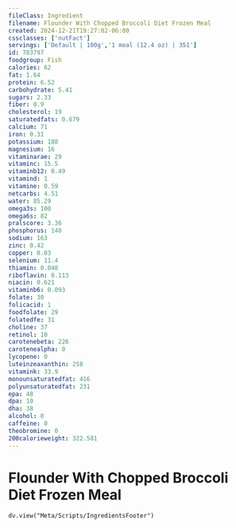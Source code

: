 ```yaml
---
fileClass: Ingredient
filename: Flounder With Chopped Broccoli Diet Frozen Meal
created: 2024-12-21T19:27:02-06:00
cssclasses: ['nutFact']
servings: ['Default | 100g','1 meal (12.4 oz) | 351']
id: 783797
foodgroup: Fish
calories: 62
fat: 1.64
protein: 6.52
carbohydrate: 5.41
sugars: 2.33
fiber: 0.9
cholesterol: 19
saturatedfats: 0.679
calcium: 71
iron: 0.31
potassium: 188
magnesium: 16
vitaminarae: 29
vitaminc: 15.5
vitaminb12: 0.49
vitamind: 1
vitamine: 0.59
netcarbs: 4.51
water: 85.29
omega3s: 100
omega6s: 82
pralscore: 3.36
phosphorus: 148
sodium: 163
zinc: 0.42
copper: 0.03
selenium: 11.4
thiamin: 0.048
riboflavin: 0.113
niacin: 0.621
vitaminb6: 0.093
folate: 30
folicacid: 1
foodfolate: 29
folatedfe: 31
choline: 37
retinol: 10
carotenebeta: 226
carotenealpha: 0
lycopene: 0
luteinzeaxanthin: 258
vitamink: 33.9
monounsaturatedfat: 416
polyunsaturatedfat: 231
epa: 48
dpa: 10
dha: 38
alcohol: 0
caffeine: 0
theobromine: 0
200calorieweight: 322.581
---
```


# Flounder With Chopped Broccoli Diet Frozen Meal

```dataviewjs
dv.view("Meta/Scripts/IngredientsFooter")
```